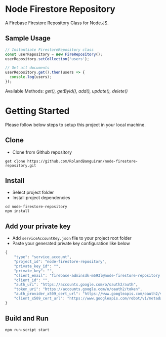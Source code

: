 # Node Firestore Repository
A Firebase Firestore Repository Class for Node.JS.

## Sample Usage
```js
// Instantiate FirestoreRepository class
const userRepository = new FireRepository();
userRepository.setCollection('users');

// Get all documents
userRepository.get().then(users => {
  console.log(users);
});
```
Available Methods: *get(), getById(), add(), update(), delete()*

# Getting Started
Please follow below steps to setup this project in your local machine.

## Clone
- Clone from Github repository

`get clone https://github.com/RolandBanguiran/node-firestore-repository.git`

## Install
- Select project folder
- Install project dependencies

```
cd node-firestore-repository
npm install
```

## Add your private key
- Add `serviceAccountKey.json` file to your project root folder
- Paste your generated private key configuration like below
```js
{
    "type": "service_account",
    "project_id": "node-firestore-repository",
    "private_key_id": "",
    "private_key": "",
    "client_email": "firebase-adminsdk-m693l@node-firestore-repository.iam.gserviceaccount.com",
    "client_id": "",
    "auth_uri": "https://accounts.google.com/o/oauth2/auth",
    "token_uri": "https://accounts.google.com/o/oauth2/token",
    "auth_provider_x509_cert_url": "https://www.googleapis.com/oauth2/v1/certs",
    "client_x509_cert_url": "https://www.googleapis.com/robot/v1/metadata/x509/firebase-adminsdk-m693l%40node-firestore-repository.iam.gserviceaccount.com"
}
```

## Build and Run
`npm run-script start`
